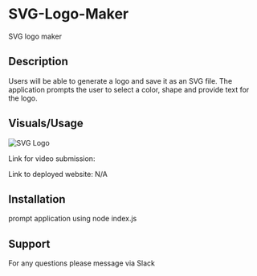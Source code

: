 # SVG-Logo-Maker

SVG logo maker

## Description

Users will be able to generate a logo and save it as an SVG file. The application prompts the user to select a color, shape and provide text for the logo.

## Visuals/Usage

![SVG Logo](./)

Link for video submission: 

Link to deployed website: N/A

## Installation
prompt application using node index.js

## Support

For any questions please message via Slack